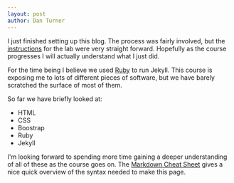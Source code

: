```yaml
---
layout: post
author: Dan Turner
---
```

I just finished setting up this blog. The process was fairly involved, but the [instructions](http://mark.goadrich.com/courses/csci340f19/labs/lab3.html) for the lab were very straight forward.  Hopefully as the course progresses I will actually understand what I just did.

For the time being I believe we used [Ruby](https://rubyinstaller.org/) to run Jekyll. This course is exposing me to lots of different pieces of software, but we have barely  scratched the surface of most of them.

So far we have briefly looked at:
- HTML
- CSS
- Boostrap
- Ruby
- Jekyll

I'm looking forward to spending more time gaining a deeper understanding of all of these as the course goes on. The [Markdown Cheat Sheet](https://www.markdownguide.org/cheat-sheet/) gives a nice quick overview of the syntax needed to make this page.

